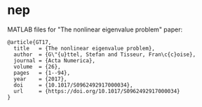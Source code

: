 # nep
MATLAB files for "The nonlinear eigenvalue problem" paper:

```
@article{GT17,
  title   = {The nonlinear eigenvalue problem},
  author  = {G\"{u}ttel, Stefan and Tisseur, Fran\c{c}oise},
  journal = {Acta Numerica},
  volume  = {26},
  pages   = {1--94},
  year    = {2017},
  doi     = {10.1017/S0962492917000034},
  url     = {https://doi.org/10.1017/S0962492917000034}
}
```
